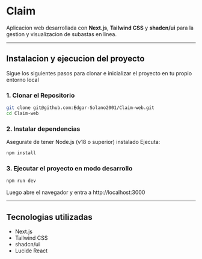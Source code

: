 # Claim

Aplicacion web desarrollada con **Next.js**, **Tailwind CSS** y **shadcn/ui** para la gestion y visualizacion de subastas en linea.

---

## Instalacion y ejecucion del proyecto

Sigue los siguientes pasos para clonar e inicializar el proyecto en tu propio entorno local

### 1. Clonar el Repositorio

```bash
git clone git@github.com:Edgar-Solano2001/Claim-web.git
cd Claim-web
```

### 2. Instalar dependencias

Asegurate de tener Node.js (v18 o superior) instalado
Ejecuta:
```bash
npm install
```

### 3. Ejecutar el proyecto en modo desarrollo
```bash
npm run dev
```
Luego abre el navegador y entra a http://localhost:3000

---

## Tecnologias utilizadas
- Next.js
- Tailwind CSS
- shadcn/ui
- Lucide React
